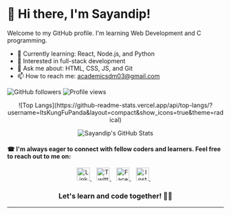 # 👋 Hi there, I'm Sayandip!
Welcome to my GitHub profile. I'm learning Web Development and C programming.

- 🌱 Currently learning: React, Node.js, and Python
- 🧠 Interested in full-stack development
- 💬 Ask me about: HTML, CSS, JS, and Git
- 📫 How to reach me: academicsdm03@gmail.com


![GitHub followers](https://img.shields.io/github/followers/ItsKungFuPanda?label=Followers)
![Profile views](https://komarev.com/ghpvc/?username=ItsKungFuPanda&color=blue)

<div align="center">
![Top Langs](https://github-readme-stats.vercel.app/api/top-langs/?username=ItsKungFuPanda&layout=compact&show_icons=true&theme=radical)


![Sayandip's GitHub Stats](https://github-readme-stats.vercel.app/api?username=ItsKungFuPanda&show_icons=true&theme=radical)
</div>


#### ☎ I'm always eager to connect with fellow coders and learners. Feel free to reach out to me on:

<div align="center">
  <a href="https://www.linkedin.com/in/ItsKungFuPanda" target="_blank">
    <img src="https://skillicons.dev/icons?i=linkedin" height="30" alt="LinkedIn Logo" />
  </a>&nbsp;&nbsp;
  <a href="https://twitter.com/ItzKungFuPanda" target="_blank">
    <img src="https://cdn.simpleicons.org/X/1DA1F2" height="30" alt="Twitter Logo" />
  </a>&nbsp;&nbsp;
  <a href="https://www.facebook.com/ItsKungFuPanda" target="_blank">
    <img src="https://cdn.simpleicons.org/facebook/1877F2" height="30" alt="Facebook Logo" />
  </a>&nbsp;&nbsp;
  <a href="https://www.instagram.com/roaming_sayandip03/" target="_blank">
    <img src="https://cdn.simpleicons.org/instagram/E4405F" height="30" alt="Instagram Logo" />
  </a>&nbsp;&nbsp;
</div>

<h3 align="center">Let's learn and code together! 🤝🤍 </h3>

---
